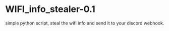 # WIFI_info_stealer-0.1
simple python script, steal the wifi info and send it to your discord webhook.
